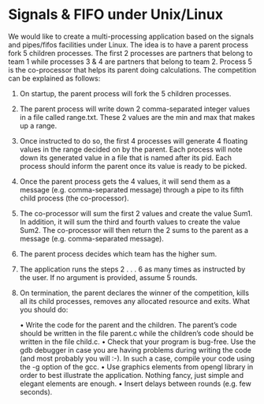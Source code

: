 # Signals & FIFO under Unix/Linux
We would like to create a multi-processing application based on the signals and pipes/fifos
facilities under Linux. The idea is to have a parent process fork 5 children processes. The
first 2 processes are partners that belong to team 1 while processes 3 & 4 are partners that
belong to team 2. Process 5 is the co-processor that helps its parent doing calculations.
The competition can be explained as follows:
1. On startup, the parent process will fork the 5 children processes.
2. The parent process will write down 2 comma-separated integer values in a file called
range.txt. These 2 values are the min and max that makes up a range.
3. Once instructed to do so, the first 4 processes will generate 4 floating values in the
range decided on by the parent. Each process will note down its generated value in
a file that is named after its pid. Each process should inform the parent once its
value is ready to be picked.
4. Once the parent process gets the 4 values, it will send them as a message (e.g.
comma-separated message) through a pipe to its fifth child process (the co-processor).
5. The co-processor will sum the first 2 values and create the value Sum1. In addition, it
will sum the third and fourth values to create the value Sum2. The co-processor will
then return the 2 sums to the parent as a message (e.g. comma-separated message).
6. The parent process decides which team has the higher sum.
7. The application runs the steps 2 . . . 6 as many times as instructed by the user. If
no argument is provided, assume 5 rounds.
8. On termination, the parent declares the winner of the competition, kills all its child
processes, removes any allocated resource and exits.
What you should do:

    • Write the code for the parent and the children. The parent’s code should be written
    in the file parent.c while the children’s code should be written in the file child.c.
    • Check that your program is bug-free. Use the gdb debugger in case you are having
    problems during writing the code (and most probably you will :-). In such a case,
    compile your code using the -g option of the gcc.
    • Use graphics elements from opengl library in order to best illustrate the application.
    Nothing fancy, just simple and elegant elements are enough.
    • Insert delays between rounds (e.g. few seconds).
